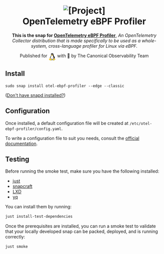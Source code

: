 <h1 align="center">
  <img src="https://github.com/user-attachments/assets/977000e9-0f8c-466d-8388-719b2877c425" alt="[Project]" width=50%>
  <br />
  OpenTelemetry eBPF Profiler
</h1>



<p align="center"><b>This is the snap for <a href="https://github.com/open-telemetry/opentelemetry-ebpf-profiler">OpenTelemetry eBPF Profiler</a></b>, <i>An OpenTelemetry Collector distribution that is made specifically to be used as a whole-system, cross-language profiler for Linux via eBPF.</i>
</p>



<p align="center">Published for <img src="https://raw.githubusercontent.com/anythingcodes/slack-emoji-for-techies/gh-pages/emoji/tux.png" align="top" width="24" /> with 💝 by The Canonical Observability Team</p>

## Install

    sudo snap install otel-ebpf-profiler --edge --classic

([Don't have snapd installed?](https://snapcraft.io/docs/core/install))



## Configuration

Once installed, a default configuration file will be created at `/etc/otel-ebpf-profiler/config.yaml`.

To write a configuration file to suit you needs, consult the [official documentation](https://opentelemetry.io/docs/collector/).

## Testing

Before running the smoke test, make sure you have the following installed:

- [just](https://github.com/casey/just)
- [snapcraft](https://snapcraft.io/docs/snapcraft-overview)
- [LXD](https://documentation.ubuntu.com/lxd/) 
- [yq](https://github.com/mikefarah/yq)

You can install them by running:
```bash
just install-test-dependencies
```

Once the prerequisites are installed, you can run a smoke test to validate that your locally developed snap can be packed, deployed, and is running correctly:

```bash
just smoke
```


